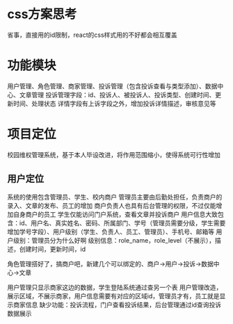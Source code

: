 # css方案思考
省事，直接用的id限制，react的css样式用的不好都会相互覆盖
# 功能模块
用户管理、角色管理、商家管理、投诉管理（包含投诉查看与类型添加）、数据中心、文章管理
投诉管理字段：id、投诉人、被投诉人、投诉类型、创建时间、更新时间、处理状态
详情字段有上诉字段之外，增加投诉详情描述，审核意见等
# 项目定位
校园维权管理系统，基于本人毕设改进，将作用范围缩小，使得系统可行性增加

## 用户定位
系统的使用包含管理员、学生、校内商户
管理员主要由后勤处担任，负责商户的录入、文章的发布、员工的增加
商户负责人也具有后台管理的权限，不过仅能增加自身商户的员工
学生仅能访问门户系统，查看文章并投诉商户
用户信息大致包含：id、用户名、真实姓名、密码、所属部门、学号（管理员需要分级，学生需要增加学号字段）、用户级别（学生、负责人、员工、管理员）、手机号、邮箱等
用户级别：管理员分为什么好啊
级别信息：role_name，role_level（不展示），描述，创建时间，更新时间，id

角色管理搭好了，搞商户吧，新建几个可以绑定的、商户->用户->投诉->数据中心->文章

用户管理只显示商家这边的数据，学生登陆系统通过查另一个表
用户管理改造，展示区域，不展示商家，用户信息需要有对应的区域id，管理员才有，员工就是显示商家信息
缺少功能：投诉流程，门户查看投诉结果，后台管理通过id查询投诉数据展示